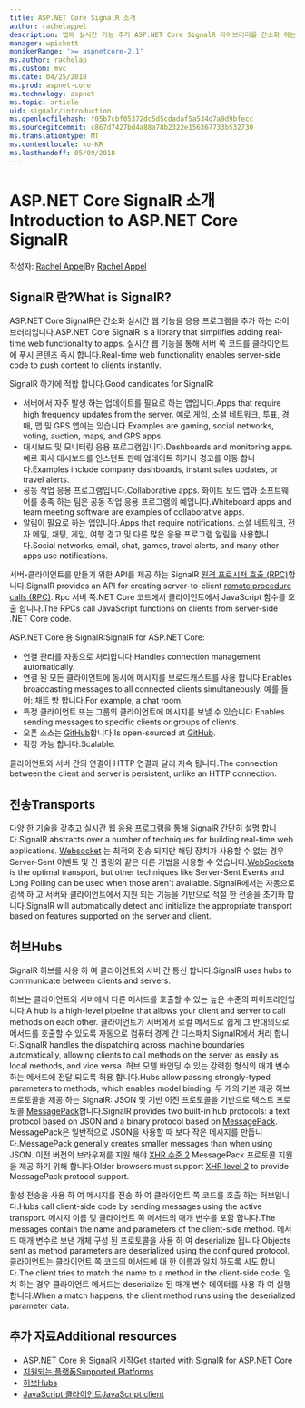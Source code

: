```yaml
---
title: ASP.NET Core SignalR 소개
author: rachelappel
description: 앱에 실시간 기능 추가 ASP.NET Core SignalR 라이브러리를 간소화 하는 방법에 대해 알아봅니다.
manager: wpickett
monikerRange: '>= aspnetcore-2.1'
ms.author: rachelap
ms.custom: mvc
ms.date: 04/25/2018
ms.prod: aspnet-core
ms.technology: aspnet
ms.topic: article
uid: signalr/introduction
ms.openlocfilehash: f05b7cbf05372dc5d5cdadaf5a534d7a9d9bfecc
ms.sourcegitcommit: c867d7427bd4a88a78b2322e156367733b532730
ms.translationtype: MT
ms.contentlocale: ko-KR
ms.lasthandoff: 05/09/2018
---
```

# <a name="introduction-to-aspnet-core-signalr"></a><span data-ttu-id="61a4a-103">ASP.NET Core SignalR 소개</span><span class="sxs-lookup"><span data-stu-id="61a4a-103">Introduction to ASP.NET Core SignalR</span></span>

<span data-ttu-id="61a4a-104">작성자: [Rachel Appel](https://twitter.com/rachelappel)</span><span class="sxs-lookup"><span data-stu-id="61a4a-104">By [Rachel Appel](https://twitter.com/rachelappel)</span></span>

## <a name="what-is-signalr"></a><span data-ttu-id="61a4a-105">SignalR 란?</span><span class="sxs-lookup"><span data-stu-id="61a4a-105">What is SignalR?</span></span>

<span data-ttu-id="61a4a-106">ASP.NET Core SignalR은 간소화 실시간 웹 기능을 응용 프로그램을 추가 하는 라이브러리입니다.</span><span class="sxs-lookup"><span data-stu-id="61a4a-106">ASP.NET Core SignalR is a library that simplifies adding real-time web functionality to apps.</span></span> <span data-ttu-id="61a4a-107">실시간 웹 기능을 통해 서버 쪽 코드를 클라이언트에 푸시 콘텐츠 즉시 합니다.</span><span class="sxs-lookup"><span data-stu-id="61a4a-107">Real-time web functionality enables server-side code to push content to clients instantly.</span></span>

<span data-ttu-id="61a4a-108">SignalR 하기에 적합 합니다.</span><span class="sxs-lookup"><span data-stu-id="61a4a-108">Good candidates for SignalR:</span></span>

* <span data-ttu-id="61a4a-109">서버에서 자주 발생 하는 업데이트를 필요로 하는 앱입니다.</span><span class="sxs-lookup"><span data-stu-id="61a4a-109">Apps that require high frequency updates from the server.</span></span> <span data-ttu-id="61a4a-110">예로 게임, 소셜 네트워크, 투표, 경매, 맵 및 GPS 앱에는 있습니다.</span><span class="sxs-lookup"><span data-stu-id="61a4a-110">Examples are gaming, social networks, voting, auction, maps, and GPS apps.</span></span>
* <span data-ttu-id="61a4a-111">대시보드 및 모니터링 응용 프로그램입니다.</span><span class="sxs-lookup"><span data-stu-id="61a4a-111">Dashboards and monitoring apps.</span></span> <span data-ttu-id="61a4a-112">예로 회사 대시보드를 인스턴트 판매 업데이트 하거나 경고를 이동 합니다.</span><span class="sxs-lookup"><span data-stu-id="61a4a-112">Examples include company dashboards, instant sales updates, or travel alerts.</span></span>
* <span data-ttu-id="61a4a-113">공동 작업 응용 프로그램입니다.</span><span class="sxs-lookup"><span data-stu-id="61a4a-113">Collaborative apps.</span></span> <span data-ttu-id="61a4a-114">화이트 보드 앱과 소프트웨어를 충족 하는 팀은 공동 작업 응용 프로그램의 예입니다.</span><span class="sxs-lookup"><span data-stu-id="61a4a-114">Whiteboard apps and team meeting software are examples of collaborative apps.</span></span>
* <span data-ttu-id="61a4a-115">알림이 필요로 하는 앱입니다.</span><span class="sxs-lookup"><span data-stu-id="61a4a-115">Apps that require notifications.</span></span> <span data-ttu-id="61a4a-116">소셜 네트워크, 전자 메일, 채팅, 게임, 여행 경고 및 다른 많은 응용 프로그램 알림을 사용합니다.</span><span class="sxs-lookup"><span data-stu-id="61a4a-116">Social networks, email, chat, games, travel alerts, and many other apps use notifications.</span></span>

<span data-ttu-id="61a4a-117">서버-클라이언트를 만들기 위한 API를 제공 하는 SignalR [원격 프로시저 호출 (RPC)](https://wikipedia.org/wiki/Remote_procedure_call)합니다.</span><span class="sxs-lookup"><span data-stu-id="61a4a-117">SignalR provides an API for creating server-to-client [remote procedure calls (RPC)](https://wikipedia.org/wiki/Remote_procedure_call).</span></span> <span data-ttu-id="61a4a-118">Rpc 서버 쪽.NET Core 코드에서 클라이언트에서 JavaScript 함수를 호출 합니다.</span><span class="sxs-lookup"><span data-stu-id="61a4a-118">The RPCs call JavaScript functions on clients from server-side .NET Core code.</span></span>

<span data-ttu-id="61a4a-119">ASP.NET Core 용 SignalR:</span><span class="sxs-lookup"><span data-stu-id="61a4a-119">SignalR for ASP.NET Core:</span></span>

* <span data-ttu-id="61a4a-120">연결 관리를 자동으로 처리합니다.</span><span class="sxs-lookup"><span data-stu-id="61a4a-120">Handles connection management automatically.</span></span>
* <span data-ttu-id="61a4a-121">연결 된 모든 클라이언트에 동시에 메시지를 브로드캐스트를 사용 합니다.</span><span class="sxs-lookup"><span data-stu-id="61a4a-121">Enables broadcasting messages to all connected clients simultaneously.</span></span> <span data-ttu-id="61a4a-122">예를 들어: 채트 방 합니다.</span><span class="sxs-lookup"><span data-stu-id="61a4a-122">For example, a chat room.</span></span>
* <span data-ttu-id="61a4a-123">특정 클라이언트 또는 그룹의 클라이언트에 메시지를 보낼 수 있습니다.</span><span class="sxs-lookup"><span data-stu-id="61a4a-123">Enables sending messages to specific clients or groups of clients.</span></span>
* <span data-ttu-id="61a4a-124">오픈 소스는 [GitHub](https://github.com/aspnet/signalr)합니다.</span><span class="sxs-lookup"><span data-stu-id="61a4a-124">Is open-sourced at [GitHub](https://github.com/aspnet/signalr).</span></span>
* <span data-ttu-id="61a4a-125">확장 가능 합니다.</span><span class="sxs-lookup"><span data-stu-id="61a4a-125">Scalable.</span></span>

<span data-ttu-id="61a4a-126">클라이언트와 서버 간의 연결이 HTTP 연결과 달리 지속 됩니다.</span><span class="sxs-lookup"><span data-stu-id="61a4a-126">The connection between the client and server is persistent, unlike an HTTP connection.</span></span>

## <a name="transports"></a><span data-ttu-id="61a4a-127">전송</span><span class="sxs-lookup"><span data-stu-id="61a4a-127">Transports</span></span>

<span data-ttu-id="61a4a-128">다양 한 기술을 갖추고 실시간 웹 응용 프로그램을 통해 SignalR 간단히 설명 합니다.</span><span class="sxs-lookup"><span data-stu-id="61a4a-128">SignalR abstracts over a number of techniques for building real-time web applications.</span></span> <span data-ttu-id="61a4a-129">[Websocket](https://tools.ietf.org/html/rfc7118) 는 최적의 전송 되지만 해당 장치가 사용할 수 없는 경우 Server-Sent 이벤트 및 긴 폴링와 같은 다른 기법을 사용할 수 있습니다.</span><span class="sxs-lookup"><span data-stu-id="61a4a-129">[WebSockets](https://tools.ietf.org/html/rfc7118) is the optimal transport, but other techniques like Server-Sent Events and Long Polling can be used when those aren't available.</span></span> <span data-ttu-id="61a4a-130">SignalR에서는 자동으로 검색 하 고 서버와 클라이언트에서 지원 되는 기능을 기반으로 적절 한 전송을 초기화 합니다.</span><span class="sxs-lookup"><span data-stu-id="61a4a-130">SignalR will automatically detect and initialize the appropriate transport based on features supported on the server and client.</span></span>

## <a name="hubs"></a><span data-ttu-id="61a4a-131">허브</span><span class="sxs-lookup"><span data-stu-id="61a4a-131">Hubs</span></span>

<span data-ttu-id="61a4a-132">SignalR 허브를 사용 하 여 클라이언트와 서버 간 통신 합니다.</span><span class="sxs-lookup"><span data-stu-id="61a4a-132">SignalR uses hubs to communicate between clients and servers.</span></span>

<span data-ttu-id="61a4a-133">허브는 클라이언트와 서버에서 다른 메서드를 호출할 수 있는 높은 수준의 파이프라인입니다.</span><span class="sxs-lookup"><span data-stu-id="61a4a-133">A hub is a high-level pipeline that allows your client and server to call methods on each other.</span></span> <span data-ttu-id="61a4a-134">클라이언트가 서버에서 로컬 메서드로 쉽게 그 반대의으로 메서드를 호출할 수 있도록 자동으로 컴퓨터 경계 간 디스패치 SignalR에서 처리 합니다.</span><span class="sxs-lookup"><span data-stu-id="61a4a-134">SignalR handles the dispatching across machine boundaries automatically, allowing clients to call methods on the server as easily as local methods, and vice versa.</span></span> <span data-ttu-id="61a4a-135">허브 모델 바인딩 수 있는 강력한 형식의 매개 변수 하는 메서드에 전달 되도록 허용 합니다.</span><span class="sxs-lookup"><span data-stu-id="61a4a-135">Hubs allow passing strongly-typed parameters to methods, which enables model binding.</span></span> <span data-ttu-id="61a4a-136">두 개의 기본 제공 허브 프로토콜을 제공 하는 SignalR: JSON 및 기반 이진 프로토콜을 기반으로 텍스트 프로토콜 [MessagePack](https://msgpack.org/)합니다.</span><span class="sxs-lookup"><span data-stu-id="61a4a-136">SignalR provides two built-in hub protocols: a text protocol based on JSON and a binary protocol based on [MessagePack](https://msgpack.org/).</span></span>  <span data-ttu-id="61a4a-137">MessagePack은 일반적으로 JSON을 사용할 때 보다 작은 메시지를 만듭니다.</span><span class="sxs-lookup"><span data-stu-id="61a4a-137">MessagePack generally creates smaller messages than when using JSON.</span></span> <span data-ttu-id="61a4a-138">이전 버전의 브라우저를 지원 해야 [XHR 수준 2](https://caniuse.com/#feat=xhr2) MessagePack 프로토콜 지원을 제공 하기 위해 합니다.</span><span class="sxs-lookup"><span data-stu-id="61a4a-138">Older browsers must support [XHR level 2](https://caniuse.com/#feat=xhr2) to provide MessagePack protocol support.</span></span>

<span data-ttu-id="61a4a-139">활성 전송을 사용 하 여 메시지를 전송 하 여 클라이언트 쪽 코드를 호출 하는 허브입니다.</span><span class="sxs-lookup"><span data-stu-id="61a4a-139">Hubs call client-side code by sending messages using the active transport.</span></span> <span data-ttu-id="61a4a-140">메시지 이름 및 클라이언트 쪽 메서드의 매개 변수를 포함 합니다.</span><span class="sxs-lookup"><span data-stu-id="61a4a-140">The messages contain the name and parameters of the client-side method.</span></span> <span data-ttu-id="61a4a-141">메서드 매개 변수로 보낸 개체 구성 된 프로토콜을 사용 하 여 deserialize 됩니다.</span><span class="sxs-lookup"><span data-stu-id="61a4a-141">Objects sent as method parameters are deserialized using the configured protocol.</span></span> <span data-ttu-id="61a4a-142">클라이언트는 클라이언트 쪽 코드의 메서드에 대 한 이름과 일치 하도록 시도 합니다.</span><span class="sxs-lookup"><span data-stu-id="61a4a-142">The client tries to match the name to a method in the client-side code.</span></span> <span data-ttu-id="61a4a-143">일치 하는 경우 클라이언트 메서드는 deserialize 된 매개 변수 데이터를 사용 하 여 실행 합니다.</span><span class="sxs-lookup"><span data-stu-id="61a4a-143">When a match happens, the client method runs using the deserialized parameter data.</span></span>

## <a name="additional-resources"></a><span data-ttu-id="61a4a-144">추가 자료</span><span class="sxs-lookup"><span data-stu-id="61a4a-144">Additional resources</span></span>

* [<span data-ttu-id="61a4a-145">ASP.NET Core 용 SignalR 시작</span><span class="sxs-lookup"><span data-stu-id="61a4a-145">Get started with SignalR for ASP.NET Core</span></span>](xref:signalr/get-started)
* [<span data-ttu-id="61a4a-146">지원되는 플랫폼</span><span class="sxs-lookup"><span data-stu-id="61a4a-146">Supported Platforms</span></span>](xref:signalr/supported-platforms)
* [<span data-ttu-id="61a4a-147">허브</span><span class="sxs-lookup"><span data-stu-id="61a4a-147">Hubs</span></span>](xref:signalr/hubs)
* [<span data-ttu-id="61a4a-148">JavaScript 클라이언트</span><span class="sxs-lookup"><span data-stu-id="61a4a-148">JavaScript client</span></span>](xref:signalr/javascript-client)
